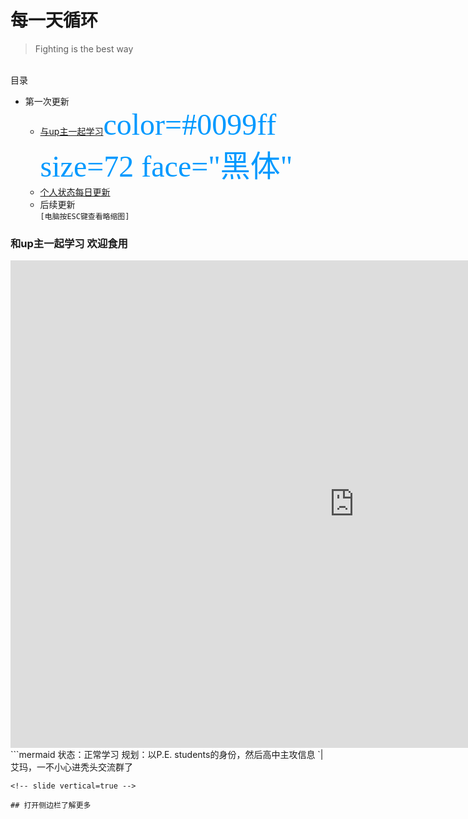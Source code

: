 # 每一天循环
> Fighting is the best way 

<!-- slide -->
</br>目录
+ 第一次更新
    * [与up主一起学习](https://kai.52yi.vip/#/2/1)<font color=#0099ff size=7 face="黑体">color=#0099ff size=72 face="黑体"</font>
    * [个人状态每日更新](https://kai.52yi.vip/#/3)
    * 后续更新
</br>`[电脑按ESC键查看略缩图]`
<!-- slide -->
### 和up主一起学习 **欢迎食用**
<!-- slide vertical=true -->
<iframe 
    width="1100" 
    height="780" 
    src="https://live.bilibili.com/8397302"
    scrolling="no" 
    border="0" 
    frameborder="no" 
    framespacing="0" 
    allowfullscreen="false"> 
    </iframe>
<!-- slide -->
```mermaid
状态：正常学习
规划：以P.E. students的身份，然后高中主攻信息
`|艾玛，一不小心进秃头交流群了

```
<!-- slide vertical=true -->

## 打开侧边栏了解更多

